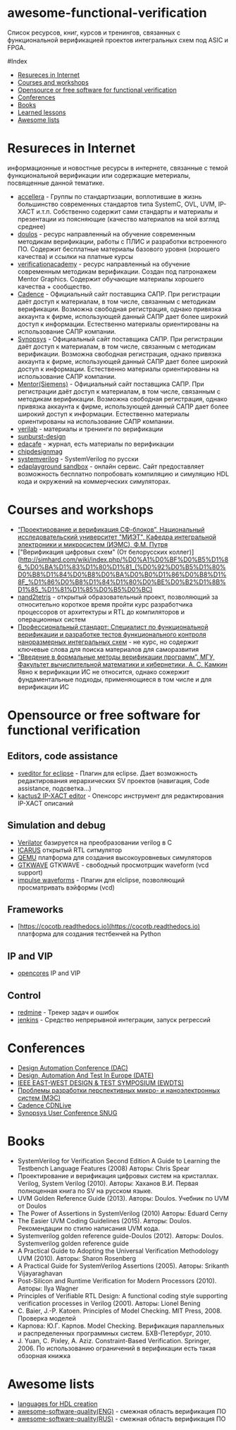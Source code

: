 # awesome-functional-verification

Список ресурсов, книг, курсов и тренингов, связанных с функциональной верификацией проектов интегральных схем под ASIC и FPGA.

#Index

* [Resureces in Internet](#resureces-in-internet)
* [Courses and workshops](#courses-and-workshops)
* [Opensource or free software for functional verification](#opensource-or-free-software-for-functional-verification)
* [Conferences](#conferences)
* [Books](#Books)
* [Learned lessons](#learned-lessons)
* [Awesome lists](#awesome-lists)

# Resureces in Internet

информационные и новостные ресурсы в интернете, связанные с темой функциональной верификации или содержащие метериалы, посвященные данной тематике.

* [accellera](http://www.accellera.org) - Группы по стандартизации, воплотившие в жизнь большинство современных стандартов типа SystemC, OVL, UVM, IP-XACT и.т.п. Собственно содержит сами стандарты и материалы и презентации из поясняющие (качество материалов на мой взгляд среднее)
* [doulos](http://www.doulos.com) - ресурс направленный на обучение современным методикам верификации, работы с ПЛИC и разработки встроенного ПО. Содержит бесплатные материалы базового уровня (хорошего качества) и ссылки на платные курсы
* [verificationacademy](http://www.verificationacademy.com) - ресурс направленный на обучение современным методикам верификации. Создан под патронажем Mentor Graphics. Содержит обучающие материалы хорошего качества + сообщество.
* [Cadence](http://www.cadence.com) - Официальный сайт поставщика САПР. При регистрации даёт доступ к материалам, в том числе, связанным с методикам верификации. Возможна свободная регистрация, однако привязка аккаунта к фирме, использующей данный САПР дает более широкий доступ к информации. Естественно материалы ориентированы на использование САПР компании.
* [Synopsys](http://www.synopsys.com) - Официальный сайт поставщика САПР. При регистрации даёт доступ к материалам, в том числе, связанным с методикам верификации. Возможна свободная регистрация, однако привязка аккаунта к фирме, использующей данный САПР дает более широкий доступ к информации. Естественно материалы ориентированы на использование САПР компании.
* [Mentor(Siemens)](http://www.mentor.com) - Официальный сайт поставщика САПР. При регистрации даёт доступ к материалам, в том числе, связанным с методикам верификации. Возможна свободная регистрация, однако привязка аккаунта к фирме, использующей данный САПР дает более широкий доступ к информации. Естественно материалы ориентированы на использование САПР компании.
* [verilab](http://www.verilab.com/resources/papers-and-presentations/) - материалы и тренинги по верификации
* [sunburst-design](http://www.sunburst-design.com/papers/)
* [edacafe](http://www10.edacafe.com) - журнал, есть материалы по верификации
* [chipdesignmag](http://chipdesignmag.com)
* [systemverilog](http://systemverilog.ru/) - SystemVerilog по русски
* [edaplayground sandbox](https://www.edaplayground.com/) - онлайн сервис. Сайт  предоставляет возможность бесплатно  попробовать компиляцию и симуляцию HDL кода и окружений на коммерческих симуляторах.



# Courses and workshops

* [“Проектирование и верификация СФ-блоков”, Национальный исследовательский университет "МИЭТ", Кафедра интегральной электроники и микросистем (ИЭМС), Ф.М. Путря](https://miet.ru/upload/iblock/401/Annot_PRO_13_2.pdf)
* ["Верификация цифровых схем" (От белорусских коллег)](http://simhard.com/wiki/index.php/%D0%A1%D0%BF%D0%B5%D1%86_%D0%BA%D1%83%D1%80%D1%81_(%D0%92%D0%B5%D1%80%D0%B8%D1%84%D0%B8%D0%BA%D0%B0%D1%86%D0%B8%D1%8F_%D1%86%D0%B8%D1%84%D1%80%D0%BE%D0%B2%D1%8B%D1%85_%D1%81%D1%85%D0%B5%D0%BC)
* [nand2tetris](https://www.nand2tetris.org/) - открытый образовательный проект, позволяющий за относительно короткое время пройти курс разработчика процессоров от архитектуры и RTL до компиляторов и операционных систем
* [Профессиональный стандарт: Специалист по функциональной верификации и разработке тестов функционального контроля наноразмерных интегральных схем](http://www.garant.ru/products/ipo/prime/doc/70563026/) - не курс, но содержит ключевые слова для поиска материалов для саморазвития
* [“Введение в формальные методы верификации программ”, МГУ, Факультет вычислительной математики и кибернетики,  А. С. Камкин ](http://sp.cs.msu.ru/courses/vmp/kamkin_mc2018.pdf) Явно к верификации ИС не относится, однако сожержит фундаментальные подходы, применяющиеся в том числе и для верификации ИС


# Opensource or free software for functional verification

## Editors, code assistance

* [sveditor for eclipse](http://marketplace.eclipse.org/content/sveditor) - Плагин для eclipse. Дает возможность редактирования иерархических SV проектов (навигация, Code assistance, подсветка…)
* [kactus2 IP-XACT editor](https://sourceforge.net/projects/kactus2/) - Опенсорс инструмент для редактирования IP-XACT описаний

## Simulation and debug

* [Verilator](http://www.veripool.org/wiki/verilator) базируется на преобразовании verilog в С
* [ICARUS](http://iverilog.icarus.com) открытый RTL ситмулятор
* [QEMU](http://wiki.qemu.org/Main_Page) платформа для создания высокоуровневых симуляторов
* [GTKWAVE](http://gtkwave.sourceforge.net) GTKWAVE - свободный просмотрщик waveform (vcd support)
* [impulse waveforms](https://marketplace.eclipse.org/content/impulse#group-screenshots) - Плагин для elclipse, позволяющий просматривать вэйформы (vcd)


## Frameworks

* [https://cocotb.readthedocs.io](https://cocotb.readthedocs.io) платформа для создания тестбенчей на Python

## IP and VIP

* [opencores](https://opencores.org/howto/eda) IP and VIP

## Control

* [redmine](http://www.redmine.org/) - Трекер задач и ошибок
* [jenkins](https://jenkins.io/)  - Средство непрерывной интеграции, запуск регрессий
     

# Conferences

* [Design Automation Conference (DAC)](https://dac.com/)
* [Design, Automation And Test In Europe (DATE)](https://www.date-conference.com/)
* [IEEE EAST-WEST DESIGN & TEST SYMPOSIUM (EWDTS)](https://conf.ewdtest.com/)
* [Проблемы разработки перспективных  микро- и наноэлектронных систем (МЭС)](http://www.mes-conference.ru/index.php?ls=ru)
* [Cadence CDNLive](https://www.cadence.com/content/cadence-www/global/en_US/home/cdnlive.html)
* [Synopsys User Conference SNUG](https://www.synopsys.com/community/snug.html)

# Books

* SystemVerilog for Verification Second Edition A Guide to Learning the  Testbench Language Features (2008)  Авторы: Chris Spear
* Проектирование и верификация цифровых систем на кристаллах. Verilog,  System Verilog (2010).     Авторы: Хаханов В.И. Первая полноценная книга по SV на русском языке.
* UVM Golden Reference Guide (2013). Авторы: Doulos.  Учебник по UVM от Doulos
* The Power of Assertions in SystemVerilog (2010) Авторы: Eduard Cerny
* The Easier UVM Coding Guidelines (2015). Авторы: Doulos. Рекомендации по стилю написания UVM кода.
* Systemverilog golden reference guide-Doulos (2012). Авторы: Doulos. Systemverilog golden reference guide
* A Practical Guide to Adopting the Universal Verification Methodology UVM  (2010). Авторы: Sharon Rosenberg
* A Practical Guide for SystemVerilog Assertions (2005). Авторы: Srikanth Vijayaraghavan
* Post-Silicon and Runtime Verification for Modern Processors (2010). Авторы: Ilya Wagner
* Principles of Verifiable RTL Design: A functional coding style  supporting verification processes in Verilog (2001). Авторы: Lionel Bening
* C.  Baier, J.-P. Katoen. Principles of Model Checking. MIT Press, 2008. Проверка моделей
* Карпова: Ю.Г. Карпов. Model Checking. Верификация параллельных и распределенных программных систем. БХВ-Петербург, 2010.
* J.  Yuan, C. Pixley, A. Aziz. Constraint-Based Verification. Springer, 2006.  По  использованию ограничений в верификации есть такая обзорная книжка


# Awesome lists

* [languages for HDL creation](https://github.com/drom/awesome-hdl)
* [awesome-software-quality(ENG)](https://github.com/ligurio/awesome-software-quality#formal-software-verification) - смежная область верификация ПО
* [awesome-software-quality(RUS)](https://github.com/ligurio/awesome-software-quality#%D0%A4%D0%BE%D1%80%D0%BC%D0%B0%D0%BB%D1%8C%D0%BD%D0%B0%D1%8F-%D0%B2%D0%B5%D1%80%D0%B8%D1%84%D0%B8%D0%BA%D0%B0%D1%86%D0%B8%D1%8F-%D0%9F%D0%9E) - смежная область верификация ПО


